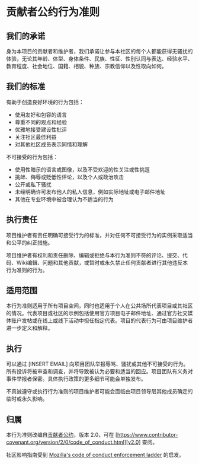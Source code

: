 # 贡献者公约行为准则

## 我们的承诺

身为本项目的贡献者和维护者，我们承诺让参与本社区的每个人都能获得无骚扰的体验，无论其年龄、体型、身体条件、民族、性征、性别认同与表达、经验水平、教育程度、社会地位、国籍、相貌、种族、宗教信仰以及性取向如何。

## 我们的标准

有助于创造良好环境的行为包括：

* 使用友好和包容的语言
* 尊重不同的观点和经验
* 优雅地接受建设性批评
* 关注社区最佳利益
* 对其他社区成员表示同情和理解

不可接受的行为包括：

* 使用性暗示的语言或图像，以及不受欢迎的性关注或性挑逗
* 挑衅、侮辱或贬低性评论，以及个人或政治攻击
* 公开或私下骚扰
* 未经明确许可发布他人的私人信息，例如实际地址或电子邮件地址
* 其他在专业环境中被合理认为不适当的行为

## 执行责任

项目维护者有责任明确可接受行为的标准，并对任何不可接受行为的实例采取适当和公平的纠正措施。

项目维护者有权利和责任删除、编辑或拒绝与本行为准则不符的评论、提交、代码、Wiki编辑、问题和其他贡献，或暂时或永久禁止任何贡献者进行其他违反本行为准则的行为。

## 适用范围

本行为准则适用于所有项目空间，同时也适用于个人在公共场所代表项目或其社区的情况。代表项目或社区的示例包括使用官方项目电子邮件地址、通过官方社交媒体账户发帖或在线上或线下活动中担任指定代表。项目的代表行为可由项目维护者进一步定义和解释。

## 执行

可以通过 [INSERT EMAIL] 向项目团队举报辱骂、骚扰或其他不可接受的行为。所有投诉将被审查和调查，并将导致被认为必要和适当的回应。项目团队有义务对事件举报者保密。具体执行政策的更多细节可能会单独发布。

不真诚遵守或执行行为准则的项目维护者可能会面临由项目领导层其他成员确定的临时或永久影响。

## 归属

本行为准则改编自[贡献者公约][homepage]，版本 2.0，可在 [https://www.contributor-covenant.org/version/2/0/code_of_conduct.html][v2.0] 查阅。

社区影响指南受到 [Mozilla's code of conduct enforcement ladder][Mozilla CoC] 的启发。

[homepage]: https://www.contributor-covenant.org
[v2.0]: https://www.contributor-covenant.org/version/2/0/code_of_conduct.html
[Mozilla CoC]: https://github.com/mozilla/diversity
[FAQ]: https://www.contributor-covenant.org/faq
[translations]: https://www.contributor-covenant.org/translations